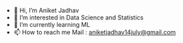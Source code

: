 - 👋 Hi, I’m Aniket Jadhav
- 👀 I’m interested in Data Science and Statistics
- 🌱 I’m currently learning ML
- 📫 How to reach me Mail : aniketjadhav14july@gmail.com


